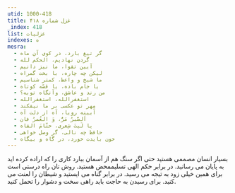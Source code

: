 ```yaml
---
utid: 1000-418
title: غزل شماره ۴۱۸
_index: 418
list: غزلیات
indexes: ه
mesra:
  - گر تیغ بارد، در کوی آن ماه
  - گردن نهادیم، الحکم لله
  - آیین تقوا، ما نیز دانیم
  - لیکن چه چاره، با بخت گمراه
  - ما شیخ و واعظ، کمتر شناسیم
  - یا جام باده، یا قصّه کوتاه
  - من رند و عاشق، وآنگاه توبه؟
  - استغفرالله، استغفرالله
  - مِهر تو عکسی بر ما نیفکند
  - آیینه رویا، آه از دلت آه
  - اَلصَّبرُ مَرٌّ، وَ العُمرُ فان
  - یا لَیتَ شِعری، حتّامَ القاه
  - حافظ چه نالی، گر وصل خواهی
  - خون بایدت خورد، در گاه و بیگاه
---
```

بسیار انسان مصممی هستید حتی اگر سنگ هم از آسمان ببارد کاری را که اراده کرده اید به پایان می رسانید. در برابر حکم الهی تسلیممحض هستید. روش تان راه درستی است برای همین خیلی زود به تیجه می رسید. در برابر گناه می ایستید و شیطان را لعنت می کنید. برای رسیدن به حاجت باید راهی سخت و دشوار را تحمل کنید.
